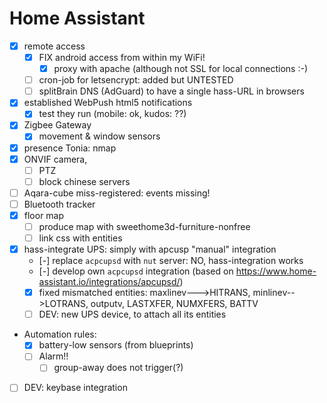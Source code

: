 # Home Assistant

- [x] remote access
  - [x] FIX android access from within my WiFi!
    - [x] proxy with apache (although not SSL for local connections :-)
  - [ ] cron-job for letsencrypt: added but UNTESTED
  - [ ] splitBrain DNS (AdGuard) to have a single hass-URL in browsers
- [x] established WebPush html5 notifications
  - [x] test they run (mobile: ok, kudos: ??)
- [x] Zigbee Gateway
  - [x] movement & window sensors
- [x] presence Tonia: nmap
- [x] ONVIF camera,
  - [ ] PTZ
  - [ ] block chinese servers
- [ ] Aqara-cube miss-registered: events missing!
- [ ] Bluetooth tracker
- [x] floor map
  - [ ] produce map with sweethome3d-furniture-nonfree
  - [ ] link css with entities
- [x] hass-integrate UPS: simply with apcusp "manual" integration
  - [-] replace `acpcupsd` with `nut` server: NO, hass-integration works
  - [-] develop own `acpcupsd` integration (based on https://www.home-assistant.io/integrations/apcupsd/)
  - [x] fixed mismatched entities: maxlinev--->HITRANS, minlinev-->LOTRANS, outputv, LASTXFER, NUMXFERS, BATTV
  - [ ] DEV: new  UPS device, to attach all its entities
- Automation rules:
  - [x] battery-low sensors (from blueprints)
  - [ ] Alarm!!
    - [ ] group-away does not trigger(?)
- [ ] DEV: keybase integration
